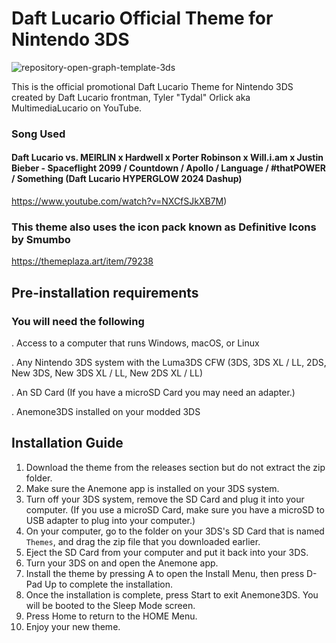 # Daft Lucario Official Theme for Nintendo 3DS

![repository-open-graph-template-3ds](https://github.com/user-attachments/assets/a6a5483b-5878-43ab-b653-45169f877e9e)



This is the official promotional Daft Lucario Theme for Nintendo 3DS created by Daft Lucario frontman, Tyler "Tydal" Orlick aka MultimediaLucario on YouTube. 

### Song Used

#### Daft Lucario vs. MEIRLIN x Hardwell x Porter Robinson x Will.i.am x Justin Bieber - Spaceflight 2099 / Countdown / Apollo / Language / #thatPOWER / Something (Daft Lucario HYPERGLOW 2024 Dashup) 

https://www.youtube.com/watch?v=NXCfSJkXB7M)


### This theme also uses the icon pack known as Definitive Icons by Smumbo
https://themeplaza.art/item/79238 


## Pre-installation requirements

### You will need the following

. Access to a computer that runs Windows, macOS, or Linux

. Any Nintendo 3DS system with the Luma3DS CFW (3DS, 3DS XL / LL, 2DS, New 3DS, New 3DS XL / LL, New 2DS XL / LL)

. An SD Card (If you have a microSD Card you may need an adapter.)

. Anemone3DS installed on your modded 3DS




## Installation Guide

1. Download the theme from the releases section but do not extract the zip folder.
2. Make sure the Anemone app is installed on your 3DS system.
3. Turn off your 3DS system, remove the SD Card and plug it into your computer. (If you use a microSD Card, make sure you have a microSD to USB adapter to plug into your computer.)
4. On your computer, go to the folder on your 3DS's SD Card that is named ```Themes```, and drag the zip file that you downloaded earlier.
5. Eject the SD Card from your computer and put it back into your 3DS.
6. Turn your 3DS on and open the Anemone app.
7. Install the theme by pressing A to open the Install Menu, then press D-Pad Up to complete the installation.
8. Once the installation is complete, press Start to exit Anemone3DS. You will be booted to the Sleep Mode screen.
9. Press Home to return to the HOME Menu.
10. Enjoy your new theme.
